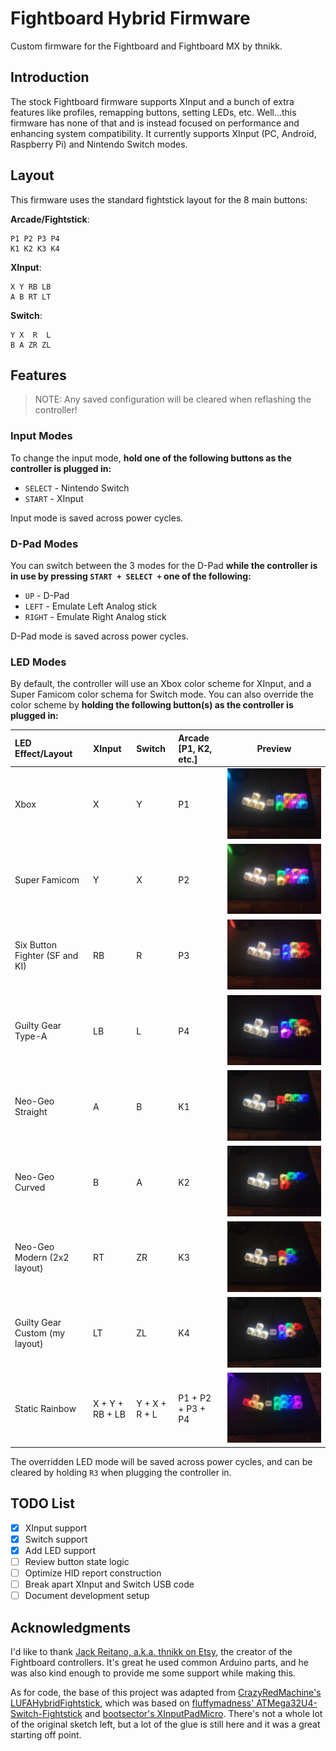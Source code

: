 # Fightboard Hybrid Firmware

Custom firmware for the Fightboard and Fightboard MX by thnikk.

## Introduction

The stock Fightboard firmware supports XInput and a bunch of extra features like profiles, remapping buttons, setting LEDs, etc. Well...this firmware has none of that and is instead focused on performance and enhancing system compatibility. It currently supports XInput (PC, Android, Raspberry Pi) and Nintendo Switch modes.

## Layout

This firmware uses the standard fightstick layout for the 8 main buttons:

**Arcade/Fightstick**:

```text
P1 P2 P3 P4
K1 K2 K3 K4
```

**XInput**:

```text
X Y RB LB
A B RT LT
```

**Switch**:

```text
Y X  R  L
B A ZR ZL
```

## Features

> NOTE: Any saved configuration will be cleared when reflashing the controller!

### Input Modes

To change the input mode, **hold one of the following buttons as the controller is plugged in:**

* `SELECT` - Nintendo Switch
* `START` - XInput

Input mode is saved across power cycles.

### D-Pad Modes

You can switch between the 3 modes for the D-Pad **while the controller is in use by pressing `START + SELECT +` one of the following:**

* `UP` - D-Pad
* `LEFT` - Emulate Left Analog stick
* `RIGHT` - Emulate Right Analog stick

D-Pad mode is saved across power cycles.

### LED Modes

By default, the controller will use an Xbox color scheme for XInput, and a Super Famicom color schema for Switch mode. You can also override the color scheme by **holding the following button(s) as the controller is plugged in:**

| LED Effect/Layout | XInput | Switch | Arcade [P1, K2, etc.] | Preview |
| :---------------- | :----- | :----- | :-------------------- | ------- |
| Xbox | X | Y | P1 | ![Xbox](.assets/images/XBOX.jpg) |
| Super Famicom | Y | X | P2 | ![Super Famicom](.assets/images/SFC.jpg) |
| Six Button Fighter (SF and KI) | RB | R | P3 | ![Six Button Fighter](.assets/images/SIX_BUTTON.jpg) |
| Guilty Gear Type-A | LB | L | P4 | ![Guilty Gear Type-A](.assets/images/GG_TYPE_A.jpg) |
| Neo-Geo Straight | A | B | K1 | ![Neo-Geo Straight](.assets/images/NEOGEO_STRAIGHT.jpg) |
| Neo-Geo Curved | B | A | K2 | ![Neo-Geo Curved](.assets/images/NEOGEO_CURVED.jpg) |
| Neo-Geo Modern (2x2 layout) | RT | ZR | K3 | ![Neo-Geo Modern](.assets/images/NEOGEO_MODERN.jpg) |
| Guilty Gear Custom (my layout) | LT | ZL | K4 | ![Guilty Gear Custom](.assets/images/GG_CUSTOM.jpg) |
| Static Rainbow | X + Y + RB + LB | Y + X + R + L | P1 + P2 + P3 + P4 | ![Static Rainbow](.assets/images/STATIC_RAINBOW.jpg) |

The overridden LED mode will be saved across power cycles, and can be cleared by holding `R3` when plugging the controller in.

## TODO List

* [x] XInput support
* [x] Switch support
* [x] Add LED support
* [ ] Review button state logic
* [ ] Optimize HID report construction
* [ ] Break apart XInput and Switch USB code
* [ ] Document development setup

## Acknowledgments

I'd like to thank [Jack Reitano, a.k.a. thnikk on Etsy](https://www.etsy.com/people/thnikk), the creator of the Fightboard controllers. It's great he used common Arduino parts, and he was also kind enough to provide me some support while making this.

As for code, the base of this project was adapted from [CrazyRedMachine's LUFAHybridFightstick](https://github.com/CrazyRedMachine/LUFAHybridFightstick), which was based on [fluffymadness' ATMega32U4-Switch-Fightstick](https://github.com/fluffymadness/ATMega32U4-Switch-Fightstick) and [bootsector's XInputPadMicro](https://github.com/bootsector/XInputPadMicro). There's not a whole lot of the original sketch left, but a lot of the glue is still here and it was a great starting off point.

